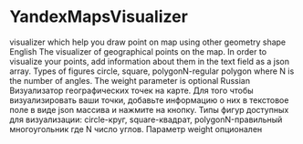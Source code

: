 # YandexMapsVisualizer
visualizer which help you draw point on map using other geometry shape
English
The visualizer of geographical points on the map. In order to visualize your points, add information about them in the text field as a json array. Types of figures circle, square, polygonN-regular polygon where N is the number of angles. The weight parameter is optional
Russian
Визуализатор географических точек на карте. Для того чтобы визуализировать ваши точки, добавьте информацию о них в текстовое поле в виде json массива и нажмите на кнопку. Типы фигур доступных для визуализации: circle-круг, square-квадрат, polygonN-правильный многоугольник где N число углов. Параметр weight опционален
